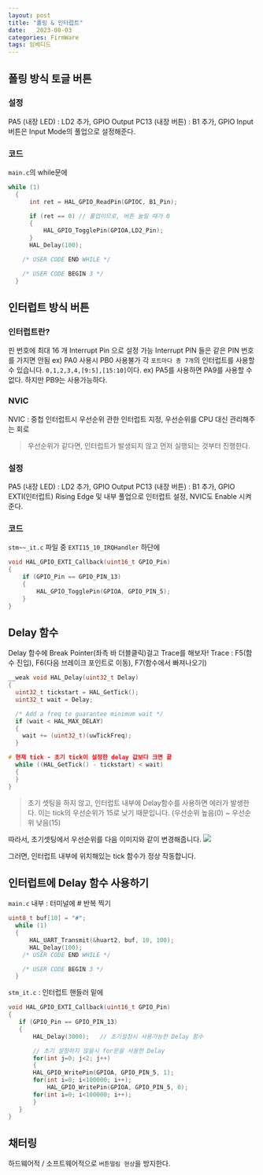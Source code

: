 ```yaml
---
layout: post
title: "폴링 & 인터럽트"
date:   2023-08-03
categories: FirmWare
tags: 임베디드
---
```


## 폴링 방식 토글 버튼
### 설정
PA5 (내장 LED) : LD2 추가, GPIO Output
PC13 (내장 버튼) : B1 추가, GPIO Input
버튼은 Input Mode의 풀업으로 설정해준다.

### 코드
`main.c`의 while문에
```c
while (1)
  {
	  int ret = HAL_GPIO_ReadPin(GPIOC, B1_Pin);

	  if (ret == 0) // 풀업이므로, 버튼 눌릴 때가 0
	  {
		  HAL_GPIO_TogglePin(GPIOA,LD2_Pin);
	  }
      HAL_Delay(100);

    /* USER CODE END WHILE */

    /* USER CODE BEGIN 3 */
  }
```

## 인터럽트 방식 버튼
### 인터럽트란?
핀 번호에 최대 16 개 Interrupt Pin 으로 설정 가능
Interrupt PIN 들은 같은 PIN 번호를 가지면 안됨 ex) PA0 사용시 PB0 사용불가
각 `포트마다 총 7개`의 인터럽트를 사용할 수 있습니다.
`0,1,2,3,4,[9:5],[15:10]`이다. ex) PA5를 사용하면 PA9를 사용할 수 없다. 하지만 PB9는 사용가능하다.
### NVIC
NVIC : 중첩 인터럽트시 우선순위 관한 인터럽트 지정, 우선순위를 CPU 대신 관리해주는 회로

> 우선순위가 같다면, 인터럽트가 발생되지 않고 먼저 실행되는 것부터 진행한다.

### 설정
PA5 (내장 LED) : LD2 추가, GPIO Output
PC13 (내장 버튼) : B1 추가, GPIO EXTI(인터럽트)
Rising Edge 및 내부 풀업으로 인터럽트 설정, NVIC도 Enable 시켜준다.

### 코드
`stm~~_it.c` 파일 중 `EXTI15_10_IRQHandler` 하단에
```c
void HAL_GPIO_EXTI_Callback(uint16_t GPIO_Pin)
{
	if (GPIO_Pin == GPIO_PIN_13)
	{
		HAL_GPIO_TogglePin(GPIOA, GPIO_PIN_5);
	}
}
```

## Delay 함수
Delay 함수에 Break Pointer(좌측 바 더블클릭)걸고 Trace를 해보자!
Trace : F5(함수 진입), F6(다음 브레이크 포인트로 이동), F7(함수에서 빠져나오기)
```c
__weak void HAL_Delay(uint32_t Delay)
{
  uint32_t tickstart = HAL_GetTick();
  uint32_t wait = Delay;

  /* Add a freq to guarantee minimum wait */
  if (wait < HAL_MAX_DELAY)
  {
    wait += (uint32_t)(uwTickFreq);
  }

# 현재 tick - 초기 tick이 설정한 delay 값보다 크면 끝
  while ((HAL_GetTick() - tickstart) < wait)
  {
  }
}
```
> 초기 셋팅을 하지 않고, 인터럽트 내부에 Delay함수를 사용하면 에러가 발생한다. 이는 tick의 우선순위가 15로 낮기 때문입니다. (우선순위 높음(0) ~ 우선순위 낮음(15)

따라서, 초기셋팅에서 우선순위를 다음 이미지와 같이 변경해줍니다.
![](https://velog.velcdn.com/images/dev-hoon/post/63752eb2-1d19-4543-b5f4-fea4e37961ca/image.png)

그러면, 인터럽트 내부에 위치해있는 tick 함수가 정상 작동합니다.

## 인터럽트에 Delay 함수 사용하기
`main.c` 내부 : 터미널에 # 반복 찍기
```c
uint8_t buf[10] = "#";
  while (1)
  {
	  HAL_UART_Transmit(&huart2, buf, 10, 100); 
	  HAL_Delay(100);
    /* USER CODE END WHILE */

    /* USER CODE BEGIN 3 */
  }
 ```
 
 `stm_it.c` : 인터럽트 핸들러 밑에
 ```c
 void HAL_GPIO_EXTI_Callback(uint16_t GPIO_Pin)
{
	if (GPIO_Pin == GPIO_PIN_13)
	{
		HAL_Delay(3000);   // 초기설정시 사용가능한 Delay 함수

		// 초기 설정하지 않을시 for문을 사용한 Delay
		for(int j=0; j<2; j++)
		{
		HAL_GPIO_WritePin(GPIOA, GPIO_PIN_5, 1);
		for(int i=0; i<100000; i++);
			HAL_GPIO_WritePin(GPIOA, GPIO_PIN_5, 0);
		for(int i=0; i<100000; i++);
		}
	}
}
```

## 채터링
하드웨어적 / 소프트웨어적으로 `버튼떨림 현상`을 방지한다.


